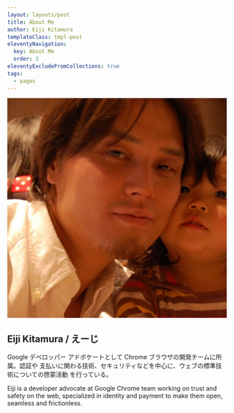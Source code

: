 ```yaml
---
layout: layouts/post
title: About Me
author: Eiji Kitamura
templateClass: tmpl-post
eleventyNavigation:
  key: About Me
  order: 3
eleventyExcludeFromCollections: true
tags:
  - pages
---
```


![Eiji Kitamura](/images/avatar.jpg)

## Eiji Kitamura / えーじ

Google デベロッパー アドボケートとして Chrome ブラウザの開発チームに所属。認証や
支払いに関わる技術、セキュリティなどを中心に、ウェブの標準技術についての啓蒙活動
を行っている。

Eiji is a developer advocate at Google Chrome team working on trust and safety
on the web, specialized in identity and payment to make them open, seamless and
frictionless.
